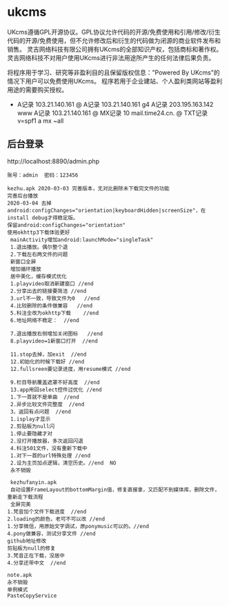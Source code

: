 # ukcms
UKcms遵循GPL开源协议。GPL协议允许代码的开源/免费使用和引用/修改/衍生代码的开源/免费使用，但不允许修改后和衍生的代码做为闭源的商业软件发布和销售。
灵吉网络科技有限公司拥有UKcms的全部知识产权，包括商标和著作权。
灵吉网络科技不对用户使用UKcms进行非法用途所产生的任何法律后果负责。

将程序用于学习、研究等非盈利目的且保留版权信息："Powered By UKcms"的情况下用户可以免费使用UKcms。
程序若用于企业建站、个人盈利类网站等盈利用途的需要购买授权。

*  A记录       103.21.140.161
@  A记录     103.21.140.161
g4  A记录      203.195.163.142
www  A记录       103.21.140.161
@  MX记录  10      mail.time24.cn.
@  TXT记录      v=spf1 a mx ~all

## 后台登录
http://localhost:8890/admin.php
```
账号：admin  密码：123456

kezhu.apk 2020-03-03 完善版本，无对比删除未下载完文件的功能
完善后台播放
2020-03-04 去掉android:configChanges="orientation|keyboardHidden|screenSize"，在install debug才得稳定版。
保留android:configChanges="orientation"
使用okhttp3下载体验更好
 mainActivity增加android:launchMode="singleTask"
 1.退出播放。偶尔整个退
 2.下载左右两文件的问题
 新窗口全屏
 增加循环播放
 居中美化，缓存模式优化
 1.playvideo取消新建窗口 //end
 2.分享出去的链接要简洁 //end
 3.url不一致，导致文件为0   //end
 4.比较删除的条件做兼容   //end
 5.科注全改为okhttp下载    //end
 6.地址网络不稳定：  //end
 
 7.退出播放右侧增加关闭图标   //end
 8.playvideo=1新窗口打开  //end
 
 11.stop去掉，加exit  //end
 12.初始化的时候下载好 //end
 12.fullsreen要记录进度，用resume模式 //end
 
 9.栏目导航覆盖遮罩不好高度  //end
 13.app用回select控件过优化 //end
 1.下一首就不是单曲  //end
 2.异步比较文件完整度  //end
 3，返回有点问题  //end 
 1.isplay才显示    
 2.剪贴板为null闪
 1.停止要隐藏才对
 2.没打开播放器，多次返回闪退
 4.科注501文件，没有重新下载中
 1.对下一首的url特殊处理 //end
 2.设为主页加点逻辑，清空历史。//end  NO
 永不销毁
 
 kezhufanyin.apk
 自动设置FrameLayout的bottomMargin值，修复直接拿，又匹配不到媒体库，删除文件，重新走下载流程
 全屏完美
1.梵音加个文件下载进度  //end
2.loading的颜色，老可不可以改 //end
1.分享微信，用原始文字调试，原ponymusic可以的。//end
4.pony做兼容，测试分享文件 //end
github地址修改
剪贴板为null的修复
3.梵音正在下载，没居中
4.分享还带中文  //end

note.apk
永不销毁
单例模式
PasteCopyService
